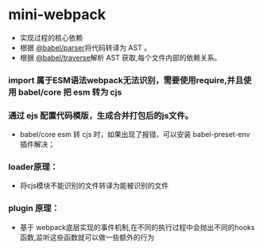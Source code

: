 # mini-webpack
* 实现过程的核心依赖
* 根据 [@babel/parser](https://www.npmjs.com/package/@babel/parser)将代码转译为 AST 。<br/>
* 根据 [@babel/traverse](https://www.npmjs.com/package/@babel/traverse)解析 AST 获取,每个文件内部的依赖关系。
### import 属于ESM语法webpack无法识别，需要使用require,并且使用 babel/core 把 esm 转为 cjs
### 通过 ejs 配置代码模版，生成合并打包后的js文件。

* babel/core esm 转 cjs 时，如果出现了报错，可以安装 babel-preset-env 插件解决；<br/>
### loader原理：
* 将cjs模块不能识别的文件转译为能被识别的文件<br/>

### plugin 原理：<br/>
* 基于 webpack底层实现的事件机制,在不同的执行过程中会抛出不同的hooks函数,监听这些函数就可以做一些额外的行为
